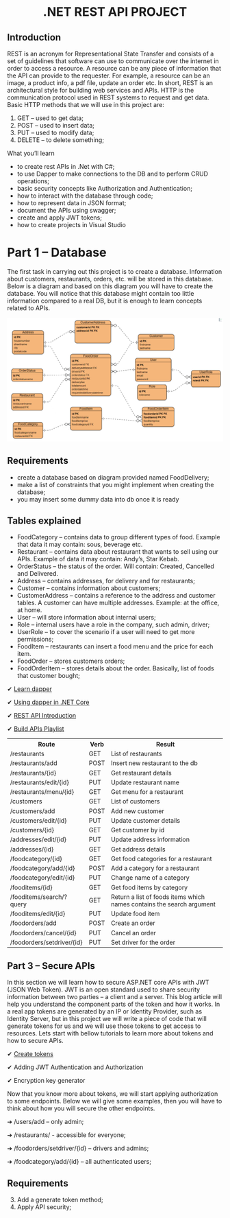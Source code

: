 <h1 align="center">.NET REST API PROJECT</h1>

## **Introduction**

REST is an acronym for Representational State Transfer and consists of a set of guidelines that software can use to communicate over the internet in order to access a resource. A resource can be any piece of information that the API can provide to the requester. For example, a resource can be an image, a product info, a pdf file, update  an order etc. In short, REST is an architectural style for building web services and APIs. HTTP is the communication protocol used in REST systems to request and get data. Basic HTTP methods that we will use in this project are:
1. GET – used to get data;
2. POST – used to insert data;
3. PUT – used to modify data;
4. DELETE – to delete something;

What you’ll learn
* to create rest APIs in .Net with C#;
* to use Dapper to make connections to the DB and to perform CRUD operations;
* basic security concepts like Authorization and Authentication;
* how to interact with the database through code;
* how to represent data in JSON format;
* document the APIs using swagger;
* create and apply JWT tokens;
* how to create projects in Visual Studio

# **Part 1 – Database**
The first task in carrying out this project is to create a database. Information about customers, restaurants, orders, etc. will be stored in this database. Below is a diagram and based on this diagram you will have to create the database. You will notice that this database might contain too little information compared to a real DB, but it is enough to learn concepts related to APIs.

![db](https://github.com/QsMartinDenis/FoodDeliveryAPI/blob/main/img/db.png)

## **Requirements**
* create a database based on diagram provided named FoodDelivery;
* make a list of constraints that you might implement when creating the database;
* you may insert some dummy data into db once it is ready
  
## **Tables explained**

* FoodCategory – contains data to group different types of food. Example that data it may contain: sous, beverage etc.
* Restaurant – contains data about restaurant that wants to sell using our APIs. 
Example of data it may contain: Andy’s, Star Kebab.
* OrderStatus – the status of the order. Will contain: Created, Cancelled and Delivered.
* Address – contains addresses, for delivery and for restaurants;
* Customer – contains information about customers;
* CustomerAddress – contains a reference to the address and customer tables. A customer can have multiple addresses. Example: at the office, at home.
* User – will store information about internal users;
* Role – internal users have a role in the company, such admin, driver;
* UserRole – to cover the scenario if a user will need to get more permissions;
* FoodItem – restaurants can insert a food menu and the price for each item.
* FoodOrder – stores customers orders;
* FoodOrderItem – stores details about the order. Basically, list of foods that customer bought;

✔ [Learn dapper](https://www.learndapper.com/)

✔ [Using dapper in .NET Core](https://www.youtube.com/watch?v=C763K-VGkfc)

✔ [REST API Introduction](https://www.techtarget.com/searchapparchitecture/definition/RESTful-API)

✔ [Build APIs Playlist](https://www.youtube.com/playlist?list=PL82C6-O4XrHdiS10BLh23x71ve9mQCln0)


<table>
  <tr>
    <th>Route</th>
    <th>Verb</th>
    <th>Result</th>
  </tr>
  <tr>
    <td>/restaurants</td>
    <td>GET</td>
    <td>List of restaurants</td>
  </tr>
  <tr>
    <td>/restaurants/add</td>
    <td>POST</td>
    <td>Insert new restaurant to the db</td>
  </tr>
  <tr>
    <td>/restaurants/{id}</td>
    <td>GET</td>
    <td>Get restaurant details</td>
  </tr>
  <tr>
    <td>/restaurants/edit/{id}</td>
    <td>PUT</td>
    <td>Update restaurant name</td>
  </tr>
  <tr>
    <td>/restaurants/menu/{id}</td>
    <td>GET</td>
    <td>Get menu for a restaurant</td>
  </tr>
  <tr>
    <td>/customers</td>
    <td>GET</td>
    <td>List of customers</td>
  </tr>
  <tr>
    <td>/customers/add</td>
    <td>POST</td>
    <td>Add new customer</td>
  </tr>
  <tr>
    <td>/customers/edit/{id}</td>
    <td>PUT</td>
    <td>Update customer details</td>
  </tr>
  <tr>
    <td>/customers/{id}</td>
    <td>GET</td>
    <td>Get customer by id</td>
  </tr>
  <tr>
    <td>/addresses/edit/{id}</td>
    <td>PUT</td>
    <td>Update address information</td>
  </tr>
  <tr>
    <td>/addresses/{id}</td>
    <td>GET</td>
    <td>Get address details</td>
  </tr>
  <tr>
    <td>/foodcategory/{id}</td>
    <td>GET</td>
    <td>Get food categories for a restaurant</td>
  </tr>
  <tr>
    <td>/foodcategory/add/{id}</td>
    <td>POST</td>
    <td>Add a category for a restaurant</td>
  </tr>
  <tr>
    <td>/foodcategory/edit/{id}</td>
    <td>PUT</td>
    <td>Change name of a category</td>
  </tr>
  <tr>
    <td>/fooditems/{id}</td>
    <td>GET</td>
    <td>Get food items by category</td>
  </tr>
  <tr>
    <td>/fooditems/search/?query</td>
    <td>GET</td>
    <td>Return a list of foods items which names contains the search argument</td>
  </tr>
  <tr>
    <td>/fooditems/edit/{id}</td>
    <td>PUT</td>
    <td>Update food item</td>
  </tr>
  <tr>
    <td>/foodorders/add</td>
    <td>POST</td>
    <td>Create an order</td>
  </tr>
  <tr>
    <td>/foodorders/cancel/{id}</td>
    <td>PUT</td>
    <td>Cancel an order</td>
  </tr>
  <tr>
    <td>/foodorders/setdriver/{id}</td>
    <td>PUT</td>
    <td>Set driver for the order</td>
  </tr>
</table>

## **Part 3 – Secure APIs**

In this section we will learn how to secure ASP.NET core APIs with JWT (JSON  Web Token). JWT is an open standard used to share security information between two  parties – a client and a server. This blog article will help you understand the component parts of the token and how it works. In a real app tokens are generated by an IP or Identity Provider, such as Identity Server, but in this project we will write a piece of  code that will generate tokens for us and we will use those tokens to get access to resources. Lets start with bellow tutorials to learn more about tokens and how to secure APIs.

✔ [Create tokens](https://www.youtube.com/watch?v=kM1fPt1BcLc)

✔ Adding JWT Authentication and Authorization

✔ Encryption key generator

Now that you know more about tokens, we will start applying authorization to  some endpoints. Below we will give some examples, then you will have to think about  how you will secure the other endpoints.

➔ /users/add – only admin;

➔ /restaurants/ - accessible for everyone;

➔ /foodorders/setdriver/{id} – drivers and admins;

➔ /foodcategory/add/{id} – all authenticated users;

## **Requirements**

3. Add a generate token method;
4. Apply API security;
